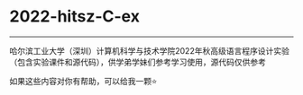 # 2022-hitsz-C-ex

---

哈尔滨工业大学（深圳）计算机科学与技术学院2022年秋高级语言程序设计实验（包含实验课件和源代码），供学弟学妹们参考学习使用，源代码仅供参考

如果这些内容对你有帮助，可以给我一颗⭐
